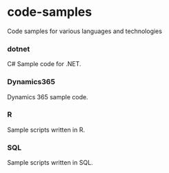 # code-samples
Code samples for various languages and technologies

### dotnet
C# Sample code for .NET.

### Dynamics365
Dynamics 365 sample code.

### R
Sample scripts written in R.

### SQL
Sample scripts written in SQL.